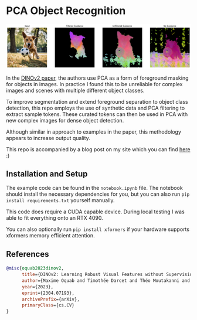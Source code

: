 # PCA Object Recognition

![Example Masks](example.png)

In the [DINOv2 paper](https://arxiv.org/abs/1706.03762), the authors use PCA as a form of foreground masking for objects in images. In practice I found this to be unreliable for complex images and scenes with multiple different object classes.

To improve segmentation and extend foreground separation to object class detection, this repo employs the use of synthetic data and PCA filtering to extract sample tokens. These curated tokens can then be used in PCA with new complex images for dense object detection.

Although similar in approach to examples in the paper, this methodology appears to increase output quality.

This repo is accompanied by a blog post on my site which you can find [here](https://zburkett.io/ai/2023/09/24/pca-object-detection.html) :)

## Installation and Setup

The example code can be found in the `notebook.ipynb` file. The notebook should install the necessary dependencies for you, but you can also run `pip install requirements.txt` yourself manually.

This code does require a CUDA capable device. During local testing I was able to fit everything onto an RTX 4090.

You can also optionally run `pip install xformers` if your hardware supports xformers memory efficient attention.

## References

```bibtex
@misc{oquab2023dinov2,
      title={DINOv2: Learning Robust Visual Features without Supervision}, 
      author={Maxime Oquab and Timothée Darcet and Théo Moutakanni and Huy Vo and Marc Szafraniec and Vasil Khalidov and Pierre Fernandez and Daniel Haziza and Francisco Massa and Alaaeldin El-Nouby and Mahmoud Assran and Nicolas Ballas and Wojciech Galuba and Russell Howes and Po-Yao Huang and Shang-Wen Li and Ishan Misra and Michael Rabbat and Vasu Sharma and Gabriel Synnaeve and Hu Xu and Hervé Jegou and Julien Mairal and Patrick Labatut and Armand Joulin and Piotr Bojanowski},
      year={2023},
      eprint={2304.07193},
      archivePrefix={arXiv},
      primaryClass={cs.CV}
}
```